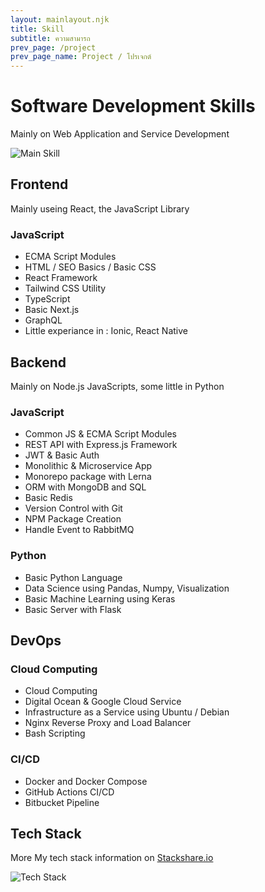 ```yaml
---
layout: mainlayout.njk
title: Skill
subtitle: ความสามารถ
prev_page: /project
prev_page_name: Project / โปรเจกต์
---
```


# Software Development Skills

Mainly on Web Application and Service Development

<div class="w-64">

![Main Skill](/img/mainskill.png)

</div>

## Frontend

Mainly useing React, the JavaScript Library

### JavaScript

- ECMA Script Modules
- HTML / SEO Basics / Basic CSS
- React Framework
- Tailwind CSS Utility
- TypeScript
- Basic Next.js
- GraphQL
- Little experiance in : Ionic, React Native

## Backend

Mainly on Node.js JavaScripts, some little in Python

<div class="flex flex-wrap">
<div class="w-full lg:w-1/2">

### JavaScript

- Common JS & ECMA Script Modules
- REST API with Express.js Framework
- JWT & Basic Auth
- Monolithic & Microservice App
- Monorepo package with Lerna
- ORM with MongoDB and SQL
- Basic Redis
- Version Control with Git
- NPM Package Creation
- Handle Event to RabbitMQ

</div>     
<div class="w-full lg:w-1/2">

### Python

- Basic Python Language
- Data Science using Pandas, Numpy, Visualization
- Basic Machine Learning using Keras
- Basic Server with Flask

</div>     
</div>

## DevOps

<div class="flex flex-wrap">
<div class="w-full lg:w-1/2">

### Cloud Computing

- Cloud Computing
- Digital Ocean & Google Cloud Service
- Infrastructure as a Service using Ubuntu / Debian
- Nginx Reverse Proxy and Load Balancer
- Bash Scripting

</div>
<div class="w-full lg:w-1/2">

### CI/CD

- Docker and Docker Compose
- GitHub Actions CI/CD
- Bitbucket Pipeline

</div>
</div>

## Tech Stack

More My tech stack information on [Stackshare.io](https://stackshare.io/theethawat/my-stack/main#stack)

![Tech Stack](/img/stack.png)

